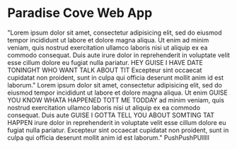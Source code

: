 # Paradise Cove Web App
"Lorem ipsum dolor sit amet, consectetur adipisicing elit, sed do eiusmod tempor incididunt ut labore et dolore magna aliqua. Ut enim ad minim veniam, quis nostrud exercitation ullamco laboris nisi ut aliquip ex ea commodo consequat. Duis aute irure dolor in reprehenderit in voluptate velit esse cillum dolore eu fugiat nulla pariatur. HEY GUISE I HAVE DATE TONINGHT WHO WANT TALK ABOUT TIT  Excepteur sint occaecat cupidatat non proident, sunt in culpa qui officia deserunt mollit anim id est laborum." Lorem ipsum dolor sit amet, consectetur adipisicing elit, sed do eiusmod tempor incididunt ut labore et dolore magna aliqua. Ut enim GUISE YOU KNOW WHATA HAPPENED TOTT ME TODDAY ad minim veniam, quis nostrud exercitation ullamco laboris nisi ut aliquip ex ea commodo consequat. Duis aute GUISE I GOTTA TELL YOU ABOUT SOMTING TAT HAPPEN irure dolor in reprehenderit in voluptate velit esse cillum dolore eu fugiat nulla pariatur. Excepteur sint occaecat cupidatat non proident, sunt in culpa qui officia deserunt mollit anim id est laborum." PushPushPUlllll
